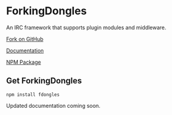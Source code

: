 # ForkingDongles
An IRC framework that supports plugin modules and middleware.

[Fork on GitHub](http://github.com/Circlepuller/ForkingDongles)

[Documentation](http://circlepuller.github.io/ForkingDongles/)

[NPM Package](https://npmjs.org/package/fdongles)

## Get ForkingDongles

```
npm install fdongles
```

Updated documentation coming soon.
